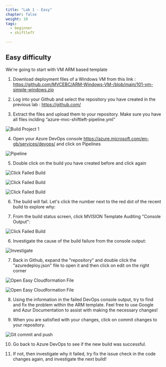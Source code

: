 ```yaml
---
title: "Lab 1 - Easy"
chapter: false
weight: 10
tags:
  - beginner
  - shiftleft
  
---
```

## Easy difficulty

We're going to start with VM ARM based template

1. Download deployment files of a Windows VM from this link :  https://github.com/MVCEBC/ARM-Windows-VM-/blob/main/101-vm-simple-windows.zip

2. Log into your Github and select the repository you have created in the previous lab : https://github.com/

3. Extract the files and upload them to your repository. Make sure you have all files inclding “azure-mvc-shiftleft-pipeline.yml”

  ![Build Project 1](/images/mfe/arm-vm.png?classes=border,shadow)
  
4. Open your Azure DevOps console  https://azure.microsoft.com/en-gb/services/devops/  and click on Pipelines

  ![Pipeline](/images/mfe/pipeline.png?classes=border,shadow)
  
5. Double click on the build you have created before and click again 

![Click Failed Build](/images/mfe/pipeline2.png?classes=border,shadow)

![Click Failed Build](/images/mfe/pipeline3.png?classes=border,shadow)

![Click Failed Build](/images/mfe/pipeline4.png?classes=border,shadow)
  
6.  The build will fail.  Let's click the number next to the red dot of the recent build to explore why:

    
7.  From the build status screen, click MVISION Template Auditing "Console Output":

 ![Click Failed Build](/images/mfe/pipeline5.png?classes=border,shadow)
  
6.  Investigate the cause of the build failure from the console output:

  ![Investigate](/images/mfe/project1consoleoutput.png?classes=border,shadow)
  
7.  Back in Github, expand the "repository" and double click the "azuredeploy.json" file to open it and then click on edit on the right corner

  ![Open Easy Cloudformation File](/images/mfe/arm-failed.png?classes=border,shadow)
  
  ![Open Easy Cloudformation File](/images/mfe/git-edit.png?classes=border,shadow)
  
8.  Using the information in the failed DevOps console output, try to find and fix the problem within the ARM template.  Feel free to use Google and Azur Documentation to assist with making the necessary changes! 

9.  When you are satisfied with your changes, click on commit changes to your repository.

![Git commit and push](/images/mfe/commit-change.png?classes=border,shadow)

  
10. Go back to Azure DevOps to see if the new build was successful.

12. If not, then investigate why it failed, try fix the issue check in the code changes again, and investigate the next build!


